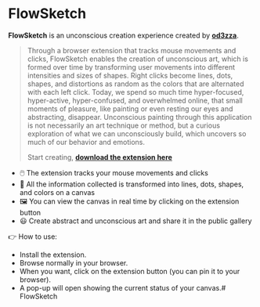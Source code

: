 
# FlowSketch

**FlowSketch** is an unconscious creation experience created by **[od3zza](https://github.com/od3zza)**.

> Through a browser extension that tracks mouse movements and clicks, FlowSketch enables the creation of unconscious art, which is formed over time by transforming user movements into different intensities and sizes of shapes. Right clicks become lines, dots, shapes, and distortions as random as the colors that are alternated with each left click. Today, we spend so much time hyper-focused, hyper-active, hyper-confused, and overwhelmed online, that small moments of pleasure, like painting or even resting our eyes and abstracting, disappear.
> Unconscious painting through this application is not necessarily an art technique or method, but a curious exploration of what we can unconsciously build, which uncovers so much of our behavior and emotions.
>
> Start creating, **[download the extension here](#)**

- 🖱️ The extension tracks your mouse movements and clicks
- 🎨 All the information collected is transformed into lines, dots, shapes, and colors on a canvas
- 🖼️ You can view the canvas in real time by clicking on the extension button
- 😃 Create abstract and unconscious art and share it in the public gallery

👉 How to use:

- Install the extension.
- Browse normally in your browser.
- When you want, click on the extension button (you can pin it to your browser).
- A pop-up will open showing the current status of your canvas.# FlowSketch

